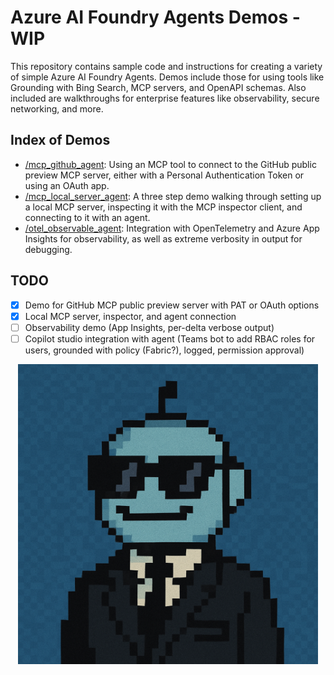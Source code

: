 # Azure AI Foundry Agents Demos - WIP

This repository contains sample code and instructions for creating a variety of simple Azure AI Foundry Agents. Demos include those for using tools like Grounding with Bing Search, MCP servers, and OpenAPI schemas. Also included are walkthroughs for enterprise features like observability, secure networking, and more.

## Index of Demos

- [/mcp_github_agent](/mcp_github_agent): Using an MCP tool to connect to the GitHub public preview MCP server, either with a Personal Authentication Token or using an OAuth app. 
- [/mcp_local_server_agent](/mcp_local_server_agent): A three step demo walking through setting up a local MCP server, inspecting it with the MCP inspector client, and connecting to it with an agent. 
- [/otel_observable_agent](/otel_observable_agent): Integration with OpenTelemetry and Azure App Insights for observability, as well as extreme verbosity in output for debugging. 

## TODO

- [x] Demo for GitHub MCP public preview server with PAT or OAuth options
- [x] Local MCP server, inspector, and agent connection 
- [ ] Observability demo (App Insights, per-delta verbose output)
- [ ] Copilot studio integration with agent (Teams bot to add RBAC roles for users, grounded with policy (Fabric?), logged, permission approval) 

<p align="center">
  <img src="assets/agent-avatar.png" alt="Azure AI Agent avatar" width="480">
</p>
